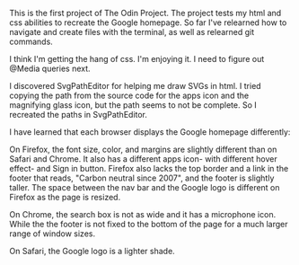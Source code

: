 This is the first project of The Odin Project.
The project tests my html and css abilities to recreate the Google homepage.
So far I've relearned how to navigate and create files with the terminal, as well as relearned git commands.

I think I'm getting the hang of css. I'm enjoying it. I need to figure out @Media queries next.

I discovered SvgPathEditor for helping me draw SVGs in html. I tried copying the path from the source code for the apps icon and the magnifying glass icon, but the path seems to not be complete. So I recreated the paths in SvgPathEditor. 

I have learned that each browser displays the Google homepage differently:

On Firefox, the font size, color, and margins are slightly different than on Safari and Chrome. It also has a different apps icon- with different hover effect- and Sign in button. Firefox also lacks the top border and a link in the footer that reads, "Carbon neutral since 2007", and the footer is slightly taller. The space between the nav bar and the Google logo is different on Firefox as the page is resized.

On Chrome, the search box is not as wide and it has a microphone icon. While the the footer is not fixed to the bottom of the page for a much larger range of window sizes.

On Safari, the Google logo is a lighter shade.